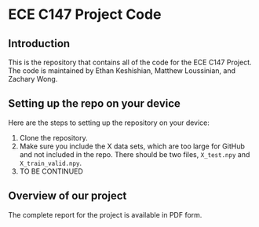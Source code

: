 # ECE C147 Project Code

## Introduction

This is the repository that contains all of the code for the ECE C147 Project. The code is maintained by Ethan Keshishian, Matthew Loussinian, and Zachary Wong. 

## Setting up the repo on your device

Here are the steps to setting up the repository on your device:

1. Clone the repository.
2. Make sure you include the X data sets, which are too large for GitHub and not included in the repo. There should be two files, `X_test.npy` and `X_train_valid.npy`.
3. TO BE CONTINUED

## Overview of our project

The complete report for the project is available in PDF form.
